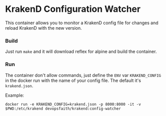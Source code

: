 # KrakenD Configuration Watcher

This container allows you to monitor a KrakenD config file for changes and reload KrakenD with the new version.

### Build

Just run `make` and it will download reflex for alpine and build the container.

### Run

The container don't allow commands, just define the `ENV` var `KRAKEND_CONFIG` in the docker run with the name of your config file.
The default it's `krakend.json`.

Example:
```
docker run -e KRAKEND_CONFIG=krakend.json -p 8000:8000 -it -v $PWD:/etc/krakend devopsfaith/krakend:config-watcher
```
